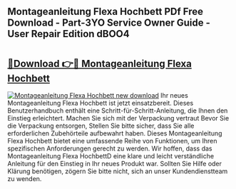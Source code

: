 ## Montageanleitung Flexa Hochbett PDf Free Download - Part-3YO Service Owner Guide - User Repair Edition dBOO4

# <h2><a href="http://df7290.blite.top/?on=Montageanleitung+Flexa+Hochbett">🔗Download 👉🔴 Montageanleitung Flexa Hochbett</a></h2>

[![Montageanleitung Flexa Hochbett new download](https://i.imgur.com/lujVjoI.png)](http://df7290.blite.top/?on=Montageanleitung+Flexa+Hochbett)
Ihr neues Montageanleitung Flexa Hochbett ist jetzt einsatzbereit. Dieses Benutzerhandbuch enthält eine Schritt-für-Schritt-Anleitung, die Ihnen den Einstieg erleichtert. Machen Sie sich mit der Verpackung vertraut Bevor Sie die Verpackung entsorgen, Stellen Sie bitte sicher, dass Sie alle erforderlichen Zubehörteile aufbewahrt haben. Dieses Montageanleitung Flexa Hochbett bietet eine umfassende Reihe von Funktionen, um Ihren spezifischen Anforderungen gerecht zu werden. Wir hoffen, dass das Montageanleitung Flexa HochbettD eine klare und leicht verständliche Anleitung für den Einstieg in Ihr neues Produkt war. Sollten Sie Hilfe oder Klärung benötigen, zögern Sie bitte nicht, sich an unser Kundendienstteam zu wenden.
